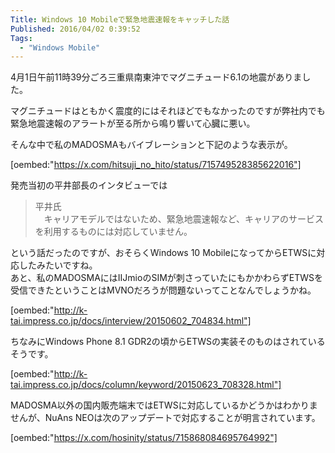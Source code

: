 ```yaml
---
Title: Windows 10 Mobileで緊急地震速報をキャッチした話
Published: 2016/04/02 0:39:52
Tags:
  - "Windows Mobile"
---
```

4月1日午前11時39分ごろ三重県南東沖でマグニチュード6.1の地震がありました。

マグニチュードはともかく震度的にはそれほどでもなかったのですが弊社内でも緊急地震速報のアラートが至る所から鳴り響いて心臓に悪い。  

そんな中で私のMADOSMAもバイブレーションと下記のような表示が。  

[oembed:"https://x.com/hitsuji_no_hito/status/715749528385622016"]

<!-- more -->

発売当初の平井部長のインタビューでは
> 平井氏  
> 　キャリアモデルではないため、緊急地震速報など、キャリアのサービスを利用するものには対応していません。  

という話だったのですが、おそらくWindows 10 MobileになってからETWSに対応したみたいですね。  
あと、私のMADOSMAにはIIJmioのSIMが刺さっていたにもかかわらずETWSを受信できたということはMVNOだろうが問題ないってことなんでしょうかね。  

[oembed:"http://k-tai.impress.co.jp/docs/interview/20150602_704834.html"]

ちなみにWindows Phone 8.1 GDR2の頃からETWSの実装そのものはされているそうです。  

[oembed:"http://k-tai.impress.co.jp/docs/column/keyword/20150623_708328.html"]

MADOSMA以外の国内販売端末ではETWSに対応しているかどうかはわかりませんが、NuAns NEOは次のアップデートで対応することが明言されています。

[oembed:"https://x.com/hosinity/status/715868084695764992"]

